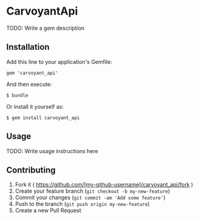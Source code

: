 # CarvoyantApi

TODO: Write a gem description

## Installation

Add this line to your application's Gemfile:

    gem 'carvoyant_api'

And then execute:

    $ bundle

Or install it yourself as:

    $ gem install carvoyant_api

## Usage

TODO: Write usage instructions here

## Contributing

1. Fork it ( https://github.com/[my-github-username]/carvoyant_api/fork )
2. Create your feature branch (`git checkout -b my-new-feature`)
3. Commit your changes (`git commit -am 'Add some feature'`)
4. Push to the branch (`git push origin my-new-feature`)
5. Create a new Pull Request
